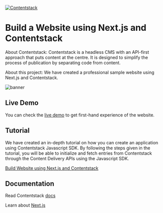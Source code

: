 [![Contentstack](https://www.contentstack.com/assets/blt440aad5a09c89b2f/contentstack_icon.svg)](https://www.contentstack.com/)

# Build a Website using Next.js and Contentstack

About Contentstack: Contentstack is a headless CMS with an API-first approach that puts content at the centre. It is designed to simplify the process of publication by separating code from content.

About this project: We have created a professional sample website using Next.js and Contentstack.

![banner](https://images.contentstack.io/v3/assets/bltbbf9dda285996efa/blt3d798915751a9ed3/5f169722146d33574b7a252d/sales-demo-nextjs-ss.png "banner.png")



## Live Demo

You can check the [live demo](https://contentstack-nextjs-sales-demo-eta.vercel.app/) to get first-hand experience of the website.


## Tutorial

We have created an in-depth tutorial on how you can create an application using Contentstack Javascript SDK. By following the steps given in the tutorial, you will be able to initialize and fetch entries from Contentstack through the Content Delivery APIs using the Javascript SDK.

[Build Website using Next.js and Contentstack](https://www.contentstack.com/docs/example-apps/build-a-website-using-next-js-and-contentstack)


## Documentation

Read Contentstack [docs](https://www.contentstack.com/docs/)

Learn about [Next.js](https://learnnextjs.com/)

